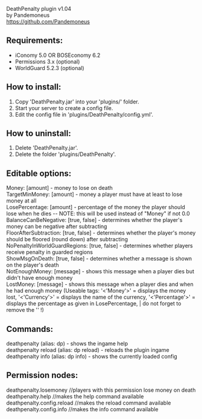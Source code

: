 DeathPenalty plugin v1.04<br>
by Pandemoneus<br>
https://github.com/Pandemoneus

Requirements:
----------------
- iConomy 5.0 OR BOSEconomy 6.2
- Permissions 3.x (optional)
- WorldGuard 5.2.3 (optional)

How to install:
----------------
1. Copy 'DeathPenalty.jar' into your 'plugins/' folder.<br>
2. Start your server to create a config file.<br>
3. Edit the config file in 'plugins/DeathPenalty/config.yml'.

How to uninstall:
-----------------
1. Delete 'DeathPenalty.jar'.<br>
2. Delete the folder 'plugins/DeathPenalty'.

Editable options:
-----------------
Money: [amount] - money to lose on death<br>
TargetMinMoney: [amount] - money a player must have at least to lose money at all<br>
LosePercentage: [amount] - percentage of the money the player should lose when he dies -- NOTE: this will be used instead of "Money" if not 0.0<br>
BalanceCanBeNegative: [true, false] - determines whether the player's money can be negative after subtracting<br>
FloorAfterSubtraction: [true, false] - determines whether the player's money should be floored (round down) after subtracting<br>
NoPenaltyInWorldGuardRegions: [true, false] - determines whether players receive penalty in guarded regions<br>
ShowMsgOnDeath: [true, false] - determines whether a message is shown on the player's death<br>
NotEnoughMoney: [message] - shows this message when a player dies but didn't have enough money<br>
LostMoney: [message] - shows this message when a player dies and when he had enough money (Useable tags: '<'Money'>' = displays the money lost, '<'Currency'>' = displays the name of the currency, '<'Percentage'>' = displays the percentage as given in LosePercentage, | do not forget to remove the '' !)

Commands:
-----------------
deathpenalty (alias: dp) - shows the ingame help<br>
deathpenalty reload (alias: dp reload) - reloads the plugin ingame<br>
deathpenalty info (alias: dp info) - shows the currently loaded config


Permission nodes:
-----------------
deathpenalty.losemoney //players with this permission lose money on death<br>
deathpenalty.help //makes the help command available<br>
deathpenalty.config.reload //makes the reload command available<br>
deathpenalty.config.info //makes the info command available